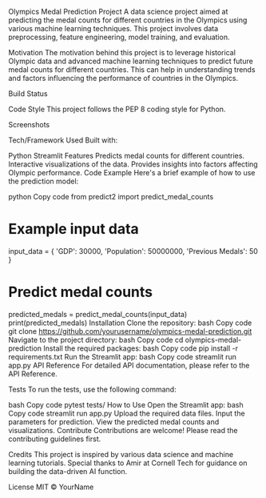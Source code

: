 Olympics Medal Prediction Project
A data science project aimed at predicting the medal counts for different countries in the Olympics using various machine learning techniques. This project involves data preprocessing, feature engineering, model training, and evaluation.

Motivation
The motivation behind this project is to leverage historical Olympic data and advanced machine learning techniques to predict future medal counts for different countries. This can help in understanding trends and factors influencing the performance of countries in the Olympics.

Build Status

Code Style
This project follows the PEP 8 coding style for Python.

Screenshots

Tech/Framework Used
Built with:

Python
Streamlit
Features
Predicts medal counts for different countries.
Interactive visualizations of the data.
Provides insights into factors affecting Olympic performance.
Code Example
Here's a brief example of how to use the prediction model:

python
Copy code
from predict2 import predict_medal_counts

# Example input data
input_data = {
    'GDP': 30000,
    'Population': 50000000,
    'Previous Medals': 50
}

# Predict medal counts
predicted_medals = predict_medal_counts(input_data)
print(predicted_medals)
Installation
Clone the repository:
bash
Copy code
git clone https://github.com/yourusername/olympics-medal-prediction.git
Navigate to the project directory:
bash
Copy code
cd olympics-medal-prediction
Install the required packages:
bash
Copy code
pip install -r requirements.txt
Run the Streamlit app:
bash
Copy code
streamlit run app.py
API Reference
For detailed API documentation, please refer to the API Reference.

Tests
To run the tests, use the following command:

bash
Copy code
pytest tests/
How to Use
Open the Streamlit app:
bash
Copy code
streamlit run app.py
Upload the required data files.
Input the parameters for prediction.
View the predicted medal counts and visualizations.
Contribute
Contributions are welcome! Please read the contributing guidelines first.

Credits
This project is inspired by various data science and machine learning tutorials. Special thanks to Amir at Cornell Tech for guidance on building the data-driven AI function.

License
MIT © YourName
